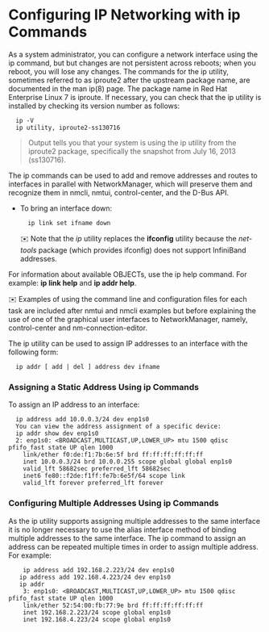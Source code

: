 # Configuring IP Networking with ip Commands

As a system administrator, you can configure a network interface using the ip command, but but changes are not persistent across reboots; when you reboot, you will lose any changes.
The commands for the ip utility, sometimes referred to as iproute2 after the upstream package name, are documented in the man ip(8) page. The package name in Red Hat Enterprise Linux 7 is iproute.
If necessary, you can check that the ip utility is installed by checking its version number as follows:
  ```
    ip -V
    ip utility, iproute2-ss130716
  ```
> Output tells you that your system is using the ip utility from the iproute2 package, specifically the snapshot from July 16, 2013 (ss130716).

The ip commands can be used to add and remove addresses and routes to interfaces in parallel with NetworkManager, which will preserve them and recognize them in nmcli, nmtui, control-center, and the D-Bus API.

- To bring an interface down:
    ```
      ip link set ifname down
    ```
  ✉️ Note that the *ip* utility replaces the **ifconfig** utility because the *net-tools* package (which provides ifconfig) does not support InfiniBand addresses.
  
For information about available OBJECTs, use the ip help command. For example: **ip link help** and **ip addr help**.

✉️ Examples of using the command line and configuration files for each task are included after nmtui and nmcli examples but before explaining the use of one of the graphical user interfaces to NetworkManager, namely, control-center and nm-connection-editor.

The ip utility can be used to assign IP addresses to an interface with the following form:
  ```
    ip addr [ add | del ] address dev ifname
  ```

### Assigning a Static Address Using ip Commands
  
  To assign an IP address to an interface:
  
    
      ip address add 10.0.0.3/24 dev enp1s0
      You can view the address assignment of a specific device:
      ip addr show dev enp1s0
      2: enp1s0: <BROADCAST,MULTICAST,UP,LOWER_UP> mtu 1500 qdisc pfifo_fast state UP qlen 1000
        link/ether f0:de:f1:7b:6e:5f brd ff:ff:ff:ff:ff:ff
        inet 10.0.0.3/24 brd 10.0.0.255 scope global global enp1s0
        valid_lft 58682sec preferred_lft 58682sec
        inet6 fe80::f2de:f1ff:fe7b:6e5f/64 scope link
        valid_lft forever preferred_lft forever
### Configuring Multiple Addresses Using ip Commands
  As the ip utility supports assigning multiple addresses to the same interface it is no longer necessary to use the alias interface method of binding multiple addresses to the same interface. The ip command to assign an address can be repeated multiple times in order 
  to assign multiple address. For example:

  ```
      ip address add 192.168.2.223/24 dev enp1s0
     ip address add 192.168.4.223/24 dev enp1s0
     ip addr
      3: enp1s0: <BROADCAST,MULTICAST,UP,LOWER_UP> mtu 1500 qdisc pfifo_fast state UP qlen 1000
      link/ether 52:54:00:fb:77:9e brd ff:ff:ff:ff:ff:ff
      inet 192.168.2.223/24 scope global enp1s0
      inet 192.168.4.223/24 scope global enp1s0
  ```

